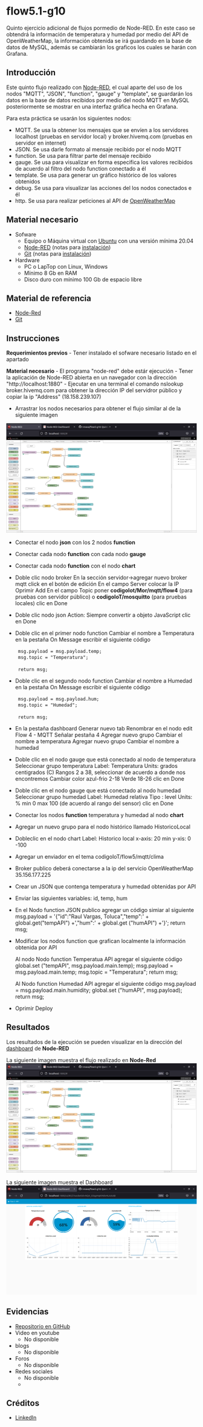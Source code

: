 # flow5.1-g10
Quinto ejercicio adicional de flujos pormedio de Node-RED. En este caso se obtendrá la información de temperatura y humedad por medio del API de OpenWeatherMap, la información obtenida se irá guardando en la base de datos de MySQL, además se cambiarán los graficos los cuales se harán con Grafana.

## Introducción
Este quinto flujo realizado con [Node-RED](https://nodered.org/), el cual aparte del  uso de los nodos "MQTT", "JSON", "function", "gauge" y "template", se guardarán los datos en la base de datos recibidos por medio del nodo MQTT en MySQL posteriormente se mostrar en una interfaz gráfica hecha en Grafana. 

Para esta práctica se usarán los siguientes nodos:

 - MQTT. Se usa la obtener los mensajes que se envíen a los servidores localhost (pruebas en servidor local) y broker.hivemq.com (pruebas en servidor en internet)
 - JSON. Se usa darle formato al mensaje recibido por el nodo MQTT
 - function. Se usa para filtrar parte del mensaje recibido
 - gauge. Se usa para visualizar en forma especifica los valores recibidos de acuerdo al filtro del nodo function conectado a él
 - template. Se usa para generar un gráfico histórico de los valores obtenidos
 - debug. Se usa para visualizar las acciones del los nodos conectados e él
 - http. Se usa para realizar peticiones al API de [OpenWeatherMap](https://openweathermap.org)


## Material necesario

 - Sofware
	 - Equipo o Máquina virtual con [Ubuntu](https://ubuntu.com/) con una versión mínima 20.04
	 - [Node-RED](https://nodered.org/) (notas para [instalación](https://github.com/nodesource/distributions/blob/master/README.md))
	 - [Git](https://git-scm.com/) (notas para [instalación](https://git-scm.com/book/en/v2/Getting-Started-Installing-Git))
 - Hardware
	 - PC o LapTop con Linux, Windows
	 - Mínimo 8 Gb en RAM
	 - Disco duro con mínimo 100 Gb de espacio libre

## Material de referencia

 - [Node-Red](https://nodered.org/)
 - [Git](https://git-scm.com/)

## Instrucciones

**Requerimientos previos**
	 - Tener instalado el sofware necesario listado en el apartado 

**Material necesario**
	 - El programa "node-red" debe estár ejecución
	 - Tener la aplicación de Node-RED abierta en un navegador con la dirección "http://localhost:1880"
	 - Ejecutar en una terminal el comando nslookup broker.hivemq.com para obtener la dirección IP del servidror público y copiar la ip "Address" (18.158.239.107)
	 
 - Arrastrar los nodos necesarios para obtener el flujo similar al de la siguiente imagen

![](https://github.com/rvnava/flow5-g10/blob/main/Flujo-broker-publico.png?raw=true)

 - Conectar el nodo **json** con los 2 nodos **function**
 - Conectar cada nodo **function** con cada nodo **gauge**
 - Conectar cada nodo **function** con el nodo **chart**

 - Doble clic nodo broker
        En la sección servidor->agregar nuevo broker mqtt
        click en el botón de edición
        En el campo Server colocar la IP
        Oprimir Add
        En el campo Topic poner **codigoIot/Mor/mqtt/flow4** (para pruebas con servidor público) o **codigoIoT/mosquitto** (para pruebas locales)
        clic en Done

 - Doble clic nodo json
        Action: Siempre convertir a objeto JavaScript
        clic en Done

 - Doble clic en el primer nodo function
        Cambiar el nombre a Temperatura
        en la pestaña On Message escribir el siguiente código
        
		msg.payload = msg.payload.temp;
		msg.topic = "Temperatura";

        return msg;

 - Doble clic en el segundo nodo function
        Cambiar el nombre a Humedad
        en la pestaña On Message escribir el siguiente código
        
        msg.payload = msg.payload.hum;
		msg.topic = "Humedad";

        return msg;

 - En la pestaña dashboard
        Generar nuevo tab
        Renombrar en el nodo edit Flow 4 - MQTT
        Señalar pestaña 4
        Agregar nuevo grupo
        Cambiar el nombre a temperatura
        Agregar nuevo grupo
        Cambiar el nombre a humedad

 - Doble clic en el nodo gauge que está conectado al nodo de temperatura
        Seleccionar grupo temperatura
        Label: Temperatura
        Units: grados centigrados (C)
        Rangos 2 a 38, seleccionar de acuerdo a donde nos encontremos
        Cambiar color azul-frio 2-18
        Verde 18-26
        clic en Done

 - Doble clic en el nodo gauge que está conectado al nodo humedad
        Seleccionar grupo humedad
        Label: Humedad relativa
        Tipo : level
        Units: %
        min 0 max 100 (de acuerdo al rango del sensor)
        clic en Done

 - Conectar los nodos **function** temperatura y humedad al nodo **chart**
 - Agregar un nuevo grupo para el nodo histórico llamado HistoricoLocal
 - Dobleclic en el nodo chart
        Label: Historico local
        x-axis: 20 min
        y-xis: 0 -100

 - Agregar un enviador en el tema
        codigoIoT/flow5/mqtt/clima
 - Broker publico deberá conectarse a la ip del servicio OpenWeatherMap
        35.156.177.225
 - Crear un JSON que contenga temperatura y humedad obtenidas por API
 - Enviar las siguientes variables: id, temp, hum

 - En el Nodo function JSON publico agregar un código simiar al siguiente
	msg.payload = '{"id":"Raul Vargas, Toluca","temp":' + global.get("tempAPI") +',"hum":' + global.get ("humAPI") +'}';
	return msg;

 - Modificar los nodos function que grafican localmente la información obtenida por API

	Al nodo Nodo function Temperatua API agregar el siguiente código
	global.set ("tempAPI", msg.payload.main.temp);
	msg.payload = msg.payload.main.temp;
	msg.topic = "Temperatura";
	return msg;

	Al Nodo function Humedad API agregar el siguiente código
	msg.payload = msg.payload.main.humidity;
	global.set ("humAPI", msg.payload);
	return msg;


 - Oprimir Deploy
  

## Resultados

Los resultados de la ejecución se pueden visualizar en la dirección del [dashboard](http://localhost:1880/ui/) de **Node-RED**

La siguiente imagen muestra el flujo realizado en **Node-Red**
![](https://github.com/rvnava/flow5-g10/blob/main/Flujo-broker-publico.png?raw=true)

La siguiente imagen muestra el Dashboard
![](https://github.com/rvnava/flow5-g10/blob/main/Dashboard-Broker-publico.png?raw=true)

## Evidencias

 - [Repositorio en GitHub](https://github.com/rvnava/flow5-g10.git)
 - Video en youtube 
	 - No disponible
 - blogs
	 - No disponible
 - Foros
	- No disponible
 - Redes sociales
	- No disponible
	- 
## Créditos
 
 - [LinkedIn](www.linkedin.com/in/raúl-vargas-nava-aa646925)

